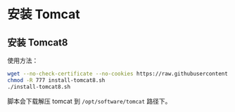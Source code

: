 # 安装 Tomcat

## 安装 Tomcat8

使用方法：

```sh
wget --no-check-certificate --no-cookies https://raw.githubusercontent.com/dunwu/linux/master/codes/deploy/tool/tomcat/install-tomcat8.sh
chmod -R 777 install-tomcat8.sh
./install-tomcat8.sh
```

脚本会下载解压 tomcat 到 `/opt/software/tomcat` 路径下。
